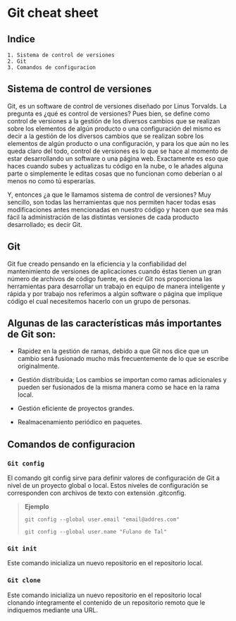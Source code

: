 # Git cheat sheet

## Indice 

    1. Sistema de control de versiones
    2. Git
    3. Comandos de configuracion

## Sistema de control de versiones
Git, es un software de control de versiones diseñado por Linus Torvalds. La pregunta es ¿qué es control de versiones? Pues bien, se define como control de versiones a la gestión de los diversos cambios que se realizan sobre los elementos de algún producto o una configuración del mismo es decir a la gestión de los diversos cambios que se realizan sobre los elementos de algún producto o una configuración, y para los que aún no les queda claro del todo, control de versiones es lo que se hace al momento de estar desarrollando un software o una página web. Exactamente es eso que haces cuando subes y actualizas tu código en la nube, o le añades alguna parte o simplemente le editas cosas que no funcionan como deberían o al menos no como tú esperarías.

Y, entonces ¿a que le llamamos sistema de control de versiones? Muy sencillo, son todas las herramientas que nos permiten hacer todas esas modificaciones antes mencionadas en nuestro código y hacen que sea más fácil la administración de las distintas versiones de cada producto desarrollado; es decir Git.

## Git
Git fue creado pensando en la eficiencia y la confiabilidad del mantenimiento de versiones de aplicaciones cuando éstas tienen un gran número de archivos de código fuente, es decir Git nos proporciona las herramientas para desarrollar un trabajo en equipo de manera inteligente y rápida y por trabajo nos referimos a algún software o página que implique código el cual necesitemos hacerlo con un grupo de personas.

## Algunas de las características más importantes de Git son:

- Rapidez en la gestión de ramas, debido a que Git nos dice que un cambio será fusionado mucho más frecuentemente de lo que se escribe originalmente.

- Gestión distribuida; Los cambios se importan como ramas adicionales y pueden ser fusionados de la misma manera como se hace en la rama local.

- Gestión eficiente de proyectos grandes.

- Realmacenamiento periódico en paquetes.

## Comandos de configuracion

### `Git config`
El comando git config sirve para definir valores de configuración de Git a nivel de un proyecto global o local. Estos niveles de configuración se corresponden con archivos de texto con extensión .gitconfig.

> **Ejemplo**
>
> `git config --global user.email "email@addres.com"`
>
> `git config --global user.name "Fulano de Tal"`

### `Git init`
Este comando inicializa un nuevo repositorio en el repositorio local.

### `Git clone`
Este comando inicializa un nuevo repositorio en el repositorio local clonando íntegramente el contenido de un repositorio remoto que le indiquemos mediante una URL.

